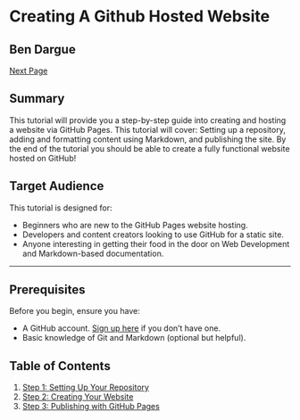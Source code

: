 # Creating A Github Hosted Website
## Ben Dargue

[Next Page](Step_One.md)
## Summary
This tutorial will provide you a step-by-step guide into creating and hosting a website via GitHub Pages. This tutorial will cover: Setting up a repository, adding and formatting content using Markdown, and publishing the site. By the end of the tutorial you should be able to create a fully functional website hosted on GitHub!

## Target Audience
This tutorial is designed for:
- Beginners who are new to the GitHub Pages website hosting.
- Developers and content creators looking to use GitHub for a static site.
- Anyone interesting in getting their food in the door on Web Development and Markdown-based documentation.

---

## Prerequisites
Before you begin, ensure you have:
- A GitHub account. [Sign up here](https://github.com/join) if you don’t have one.
- Basic knowledge of Git and Markdown (optional but helpful).

## Table of Contents
1. [Step 1: Setting Up Your Repository](Step_One.md)
2. [Step 2: Creating Your Website](Step_Two.md)
3. [Step 3: Publishing with GitHub Pages](Step_Three.md)

